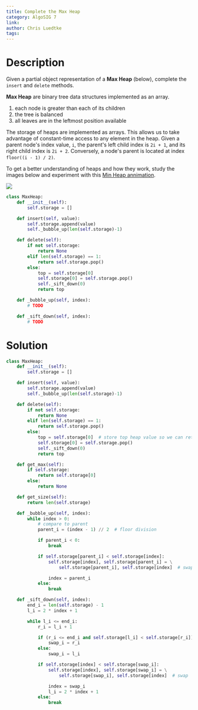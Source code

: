 ```yaml
---
title: Complete the Max Heap
category: AlgoSIG 7
link:
author: Chris Luedtke
tags:
---
```


# Description

Given a partial object representation of a **Max Heap** (below), complete the `insert` and `delete` methods.

**Max Heap** are binary tree data structures implemented as an array.

1. each node is greater than each of its children
1. the tree is balanced
1. all leaves are in the leftmost position available

The storage of heaps are implemented as arrays. This allows us to take advantage of constant-time access to any element in the heap. Given a parent node's index value, `i`, the parent's left child index is `2i + 1`, and its right child index is `2i + 2`. Conversely, a node's parent is located at index `floor((i - 1) / 2)`.

To get a better understanding of heaps and how they work, study the images below and experiment with this [Min Heap annimation](https://www.cs.usfca.edu/~galles/JavascriptVisual/Heap.html).

![](https://upload.wikimedia.org/wikipedia/commons/thumb/3/38/Max-Heap.svg/1280px-Max-Heap.svg.png)


```python
class MaxHeap:
    def __init__(self):
        self.storage = []

    def insert(self, value):
        self.storage.append(value)
        self._bubble_up(len(self.storage)-1)

    def delete(self):
        if not self.storage:
            return None
        elif len(self.storage) == 1:
            return self.storage.pop()
        else:
            top = self.storage[0]
            self.storage[0] = self.storage.pop()
            self._sift_down(0)
            return top

    def _bubble_up(self, index):
        # TODO

    def _sift_down(self, index):
        # TODO
```

# Solution

```python
class MaxHeap:
    def __init__(self):
        self.storage = []

    def insert(self, value):
        self.storage.append(value)
        self._bubble_up(len(self.storage)-1)

    def delete(self):
        if not self.storage:
            return None
        elif len(self.storage) == 1:
            return self.storage.pop()
        else:
            top = self.storage[0]  # store top heap value so we can return it
            self.storage[0] = self.storage.pop()
            self._sift_down(0)
            return top

    def get_max(self):
        if self.storage:
            return self.storage[0]
        else:
            return None

    def get_size(self):
        return len(self.storage)

    def _bubble_up(self, index):
        while index > 0:
            # compare to parent
            parent_i = (index - 1) // 2  # floor division

            if parent_i < 0:
                break

            if self.storage[parent_i] < self.storage[index]:
                self.storage[index], self.storage[parent_i] = \
                    self.storage[parent_i], self.storage[index]  # swap

                index = parent_i
            else:
                break

    def _sift_down(self, index):
        end_i = len(self.storage) - 1
        l_i = 2 * index + 1

        while l_i <= end_i:
            r_i = l_i + 1

            if (r_i <= end_i and self.storage[l_i] < self.storage[r_i]):
                swap_i = r_i
            else:
                swap_i = l_i

            if self.storage[index] < self.storage[swap_i]:
                self.storage[index], self.storage[swap_i] = \
                    self.storage[swap_i], self.storage[index]  # swap

                index = swap_i
                l_i = 2 * index + 1
            else:
                break
```
